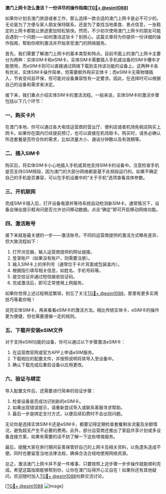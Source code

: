 **澳门上网卡怎么激活？一份详尽的操作指南[[TG💪+ @esim1088](https://t.me/s/esim1088)]**

如果你计划去澳门旅游或者工作，那么选择一款合适的澳门上网卡是必不可少的。无论是为了方便与家人朋友保持联系，还是为了查找当地美食、景点信息，一张稳定的上网卡都能让旅途更加轻松愉快。然而，不少初次使用澳门上网卡的朋友可能会遇到一个问题——如何激活这张卡？别担心，这篇文章将为你提供一份详细的操作指南，帮助你顺利激活并开始享受澳门的网络服务。

首先，我们需要了解澳门上网卡的基本类型和特点。目前市面上的澳门上网卡主要分为两种：实体SIM卡和eSIM卡。实体SIM卡需要插入手机或设备的SIM卡槽中才能使用，而eSIM卡则可以直接通过网络下载到支持该功能的设备上。这两种卡各有优劣，实体SIM卡操作简单，但需要额外购买实体卡；而eSIM卡无需物理插入，节省空间且环保，但可能对设备兼容性有一定要求。因此，在选择时可以根据自己的设备和需求来决定。

接下来，我们重点介绍实体SIM卡的激活流程。一般来说，实体SIM卡的激活步骤包括以下几个环节：

### 一、购买卡片
在澳门本地，你可以通过各大电信运营商的营业厅、便利店或者机场免税店购买上网卡。如果你在国内已经提前预订，也可以直接在机场取卡。购买时，请务必确认所选套餐是否符合你的需求，比如流量大小、通话分钟数以及有效期等。

### 二、插入SIM卡
购买后，将实体SIM卡小心地插入手机或其他支持SIM卡的设备中。注意检查手机是否支持GSM频段，因为澳门的大部分网络都是基于此频段运行的。如果不确定自己的手机是否兼容，可以在手机设置中的“关于手机”选项查看具体参数。

### 三、开机联网
完成SIM卡插入后，打开设备电源并等待系统自动检测新SIM卡。通常情况下，设备会弹出提示框询问是否允许访问移动数据。点击“确定”即可开启移动网络功能。

### 四、激活账号
接下来就是最关键的一步——激活账号。不同的运营商提供的激活方式略有差异，但大致流程如下：
1. 打开浏览器，输入运营商提供的网址链接。
2. 登录账户（如果没有账户，则需要注册）。
3. 输入SIM卡上的序列号（通常位于卡片背面或包装盒内）。
4. 根据指引填写相关信息，如姓名、手机号码等。
5. 提交验证并通过短信接收验证码。
6. 完成激活后，即可正常使用上网服务。

如果你觉得上述过程稍显繁琐，别忘了关注[TG💪+ @esim1088](https://t.me/s/esim1088)，那里有更多实用技巧等着你哦！

说完实体SIM卡，再来看看eSIM卡的激活方法。相比传统实体卡，eSIM卡的操作更为便捷，但也需要遵循一定的规则。

### 五、下载并安装eSIM文件
对于支持eSIM功能的设备，你可以通过以下步骤激活eSIM卡：
1. 在运营商官网或官方APP上申请eSIM服务。
2. 下载相应的配置文件，并按照说明将其导入至设备中。
3. 确认下载完成后重启设备以应用更改。

### 六、验证与绑定
导入配置文件后，还需要进行简单的验证步骤：
1. 检查设备是否成功识别新的eSIM卡。
2. 如果出现错误提示，请重新尝试导入或联系客服寻求帮助。
3. 最后一步是绑定支付方式，以便后续扣费时不会出现问题。

无论你是选择实体SIM卡还是eSIM卡，都要记得定期检查套餐剩余流量及余额情况，避免超支产生不必要的费用。此外，部分运营商还推出了家庭共享计划或多设备连接方案，如果有需要的话不妨了解一下这些增值服务。

最后，提醒大家在旅行期间妥善保管好自己的上网卡及相关资料，以免遗失造成不便。同时也要留意当地法律法规，确保合法合规地使用网络资源。

总之，激活澳门上网卡并不是一件难事，只要按照上述步骤一步步操作就能顺利完成。希望这篇指南能够帮到你，让你在澳门玩得开心又自在！如果你还有其他疑问，欢迎随时加入[TG💪+ @esim1088](https://t.me/s/esim1088)社群交流讨论。

[[TG💪+ @esim1088](https://t.me/s/esim1088) ![Image](https://i.postimg.cc/4NQfJmqS/Snipaste-2025-05-13-00-14-12.png)]